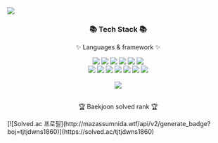 <div>
  <img src="https://capsule-render.vercel.app/api?type=waving&color=d0efff&height=200&section=header&text=Jun%20github&fontSize=90" />
</div>
<div align=center>
	<h3>📚 Tech Stack 📚</h3>
	<p>✨ Languages & framework ✨</p>
</div>
<div align="center">
	<img src="https://img.shields.io/badge/Java-007396?style=flat&logo=Conda-Forge&logoColor=white" />
	<img src="https://img.shields.io/badge/HTML5-E34F26?style=flat&logo=HTML5&logoColor=white" />
	<img src="https://img.shields.io/badge/CSS3-1572B6?style=flat&logo=CSS3&logoColor=white" />
	<img src="https://img.shields.io/badge/JavaScript-F7DF1E?style=flat&logo=JavaScript&logoColor=white" />
	<img src="https://img.shields.io/badge/jQuery-0769AD?style=flat&logo=jQuery&logoColor=white" />
  <img src="https://img.shields.io/badge/TypeScript-3178C6?style=flat&logo=Typescript&logoColor=white"/>
  <br>
  <img src="https://img.shields.io/badge/C-A8B9CC?style=flat&logo=C&logoColor=white"/>
  <img src="https://img.shields.io/badge/C++-00599C?style=flat&logo=C++&logoColor=white"/>
  <img src="https://img.shields.io/badge/MySQL-4479A1?style=flat&logo=MySQL&logoColor=white"/>
    <img src="https://img.shields.io/badge/MongoDB-47A248?style=flat&logo=MongoDB&logoColor=white"/>
    <img src="https://img.shields.io/badge/React-61DAFB?style=flat&logo=React&logoColor=white"/>
    <img src="https://img.shields.io/badge/NestJS-E0234E?style=flat&logo=NestJS&logoColor=white"/>
    <img src="https://img.shields.io/badge/Express-000000?style=flat&logo=Exoress&logoColor=white"/>
</div>
<br>
<div align="center">
  <img src="https://github-readme-stats.vercel.app/api/top-langs/?username=seo-seoungjun&layout=compact">
</div>
<br>
<p align="center">🏆 Baekjoon solved rank 🏆</p>
[![Solved.ac
프로필](http://mazassumnida.wtf/api/v2/generate_badge?boj=tjtjdwns1860)](https://solved.ac/tjtjdwns1860)
</div>


<!---
seo-seoungjun/seo-seoungjun is a ✨ special ✨ repository because its `README.md` (this file) appears on your GitHub profile.
You can click the Preview link to take a look at your changes.
--->

